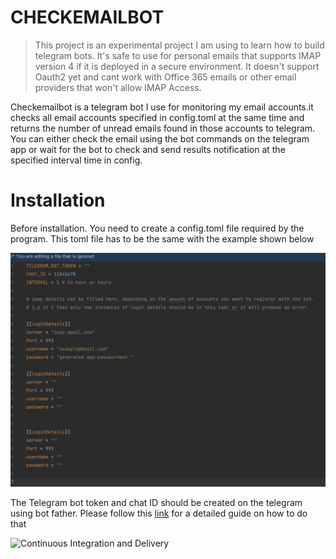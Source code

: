 # CHECKEMAILBOT

> This project is an experimental project I am using to learn how to build telegram bots. It's safe to use for personal
> emails that supports IMAP version 4
> if it is deployed in a secure environment. It doesn't support Oauth2 yet and cant work with Office 365 emails or other
> email providers that won't allow IMAP Access.

Checkemailbot is a telegram bot I use for monitoring my email accounts.it checks all email accounts specified in
config.toml at the same time and returns the number of unread emails found in those accounts to telegram. You can
either check
the email using the bot commands on the telegram app or wait for the bot to check and send results notification at the
specified interval
time in config.


# Installation
Before installation. You need to create a config.toml file required by the program. This toml file has to be the same with the example shown below

![TOML EXAMPLE](./assets/toml_example.png)

The Telegram bot token and chat ID should be created on the telegram using bot father. Please follow this [link](https://www.youtube.com/watch?v=EOke01hZgZ0) for a detailed guide on how to do that


![Continuous Integration and Delivery](https://github.com/6ogunt48/checkemailbot/actions/workflows/main.yaml/badge.svg?branch=main)